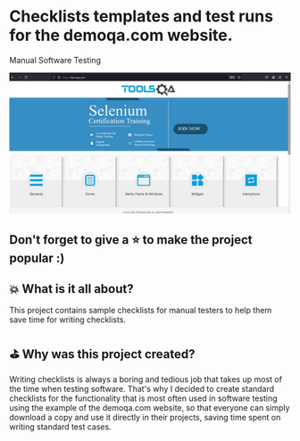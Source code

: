 # Сhecklists templates and test runs for the demoqa.com website. 
Manual Software Testing

<img src="Screens/Screen_DemoQA_com.jpg" />

## Don't forget to give a :star: to make the project popular :) 

## :boom: What is it all about?
This project contains sample checklists for manual testers to help them save time for writing checklists. 

## :golf: Why was this project created?
Writing checklists is always a boring and tedious job that takes up most of the time when testing software. That's why I decided to create standard checklists for the functionality that is most often used in software testing using the example of the demoqa.com website, so that everyone can simply download a copy and use it directly in their projects, saving time spent on writing standard test cases.
